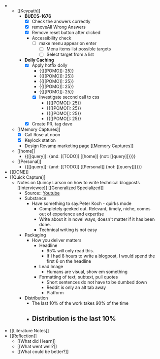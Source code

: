 - 
    - [[Keypath]]
        - **BUECS-1676**
            - [x] Check the answers correctly
            - [x] removeAll Wrong Answers
            - [x] Remove reset button after clicked
            - Accessibility check
                - [ ] make menu appear on enter
                    - [ ] Menu items list possible targets
                    - [ ] Select target from a list
        - **Dolly Caching**
            - [x] Apply hotfix dolly
                - {{[[POMO]]: 25}}
                - {{[[POMO]]: 25}}
                - {{[[POMO]]: 25}}
                - {{[[POMO]]: 25}}
                - {{[[POMO]]: 25}}
                - [x] Investigate second call to css
                    - {{[[POMO]]: 25}}
                    - {{[[POMO]]: 25}}
                    - {{[[POMO]]: 25}}
                    - {{[[POMO]]: 25}}
            - [x] Create PR, tag dave
    - [[Memory Captures]]
        - [x] Call Rose at noon
        - [x] Keylock station
        - Design Revamp marketing page [[Memory Captures]]
    - [[home]]
        - {{[[query]]: {and: [[TODO]] [[home]] {not: [[query]]}}}}
    - [[Personal]]
        - {{[[query]]: {and: [[TODO]] [[Personal]] {not: [[query]]}}}}
- [[DONE]]
- [[Quick Capture]]
    - Notes on Quincy Larson on how to write technical blogposts [[interviewee]] [[Generalized Specialized]]
        - Source:: [Youtube](https://www.youtube.com/watch?v=YODPgBadj80)
        - Substance
            - Have something to say.Peter Koch - quirks mode
                - Completely geeked out. Relevant, timely, niche, comes out of experience and expertise
                - Write about it in novel ways, doesn't matter if it has been done.
                - Technical writing is not easy
        - Packaging
            - How you deliver matters
                - Headline
                    - 95% will only read this.
                    - If I had 8 hours to write a blogpost, I would spend the first 6 on the headline
                - Lead Image
                    - Humans are visual, show em something
                - Formatting of text, subtext, pull quotes
                    - Short sentences do not have to be dumbed down
                    - Reddit is only an alt tab away
                    - Platform
        - Distribution
            - The last 10% of the work takes 90% of the time
            - Distribution is the last 10%
                - 
- [[Literature Notes]]
- [[Reflection]]
    - [[What did I learn]]
    - [[What went well?]]
    - [[What could be better?]]
